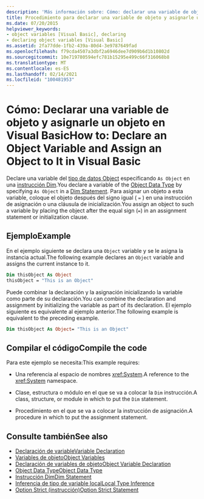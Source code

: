 ```yaml
---
description: 'Más información sobre: Cómo: declarar una variable de objeto y asignarle un objeto en Visual Basic'
title: Procedimiento para declarar una variable de objeto y asignarle un objeto
ms.date: 07/20/2015
helpviewer_keywords:
- object variables [Visual Basic], declaring
- declaring object variables [Visual Basic]
ms.assetid: 2fa77dde-1fb2-439a-80d4-3e9787649fad
ms.openlocfilehash: f79cda4507a3dbf2a6946dee7d909b6d1b10802d
ms.sourcegitcommit: 10e719780594efc781b15295e499c66f316068b8
ms.translationtype: MT
ms.contentlocale: es-ES
ms.lasthandoff: 02/14/2021
ms.locfileid: "100481953"
---
```

# <a name="how-to-declare-an-object-variable-and-assign-an-object-to-it-in-visual-basic"></a><span data-ttu-id="b6f86-103">Cómo: Declarar una variable de objeto y asignarle un objeto en Visual Basic</span><span class="sxs-lookup"><span data-stu-id="b6f86-103">How to: Declare an Object Variable and Assign an Object to It in Visual Basic</span></span>

<span data-ttu-id="b6f86-104">Declare una variable del [tipo de datos Object](../../../language-reference/data-types/object-data-type.md) especificando `As Object` en una [instrucción Dim](../../../language-reference/statements/dim-statement.md).</span><span class="sxs-lookup"><span data-stu-id="b6f86-104">You declare a variable of the [Object Data Type](../../../language-reference/data-types/object-data-type.md) by specifying `As Object` in a [Dim Statement](../../../language-reference/statements/dim-statement.md).</span></span> <span data-ttu-id="b6f86-105">Para asignar un objeto a esta variable, coloque el objeto después del signo igual ( `=` ) en una instrucción de asignación o una cláusula de inicialización.</span><span class="sxs-lookup"><span data-stu-id="b6f86-105">You assign an object to such a variable by placing the object after the equal sign (`=`) in an assignment statement or initialization clause.</span></span>

## <a name="example"></a><span data-ttu-id="b6f86-106">Ejemplo</span><span class="sxs-lookup"><span data-stu-id="b6f86-106">Example</span></span>

<span data-ttu-id="b6f86-107">En el ejemplo siguiente se declara una `Object` variable y se le asigna la instancia actual.</span><span class="sxs-lookup"><span data-stu-id="b6f86-107">The following example declares an `Object` variable and assigns the current instance to it.</span></span>

```vb
Dim thisObject As Object
thisObject = "This is an Object"
```

<span data-ttu-id="b6f86-108">Puede combinar la declaración y la asignación inicializando la variable como parte de su declaración.</span><span class="sxs-lookup"><span data-stu-id="b6f86-108">You can combine the declaration and assignment by initializing the variable as part of its declaration.</span></span> <span data-ttu-id="b6f86-109">El ejemplo siguiente es equivalente al ejemplo anterior.</span><span class="sxs-lookup"><span data-stu-id="b6f86-109">The following example is equivalent to the preceding example.</span></span>

```vb
Dim thisObject As Object= "This is an Object"
```

## <a name="compile-the-code"></a><span data-ttu-id="b6f86-110">Compilar el código</span><span class="sxs-lookup"><span data-stu-id="b6f86-110">Compile the code</span></span>

<span data-ttu-id="b6f86-111">Para este ejemplo se necesita:</span><span class="sxs-lookup"><span data-stu-id="b6f86-111">This example requires:</span></span>

- <span data-ttu-id="b6f86-112">Una referencia al espacio de nombres <xref:System>.</span><span class="sxs-lookup"><span data-stu-id="b6f86-112">A reference to the <xref:System> namespace.</span></span>

- <span data-ttu-id="b6f86-113">Clase, estructura o módulo en el que se va a colocar la `Dim` instrucción.</span><span class="sxs-lookup"><span data-stu-id="b6f86-113">A class, structure, or module in which to put the `Dim` statement.</span></span>

- <span data-ttu-id="b6f86-114">Procedimiento en el que se va a colocar la instrucción de asignación.</span><span class="sxs-lookup"><span data-stu-id="b6f86-114">A procedure in which to put the assignment statement.</span></span>

## <a name="see-also"></a><span data-ttu-id="b6f86-115">Consulte también</span><span class="sxs-lookup"><span data-stu-id="b6f86-115">See also</span></span>

- [<span data-ttu-id="b6f86-116">Declaración de variable</span><span class="sxs-lookup"><span data-stu-id="b6f86-116">Variable Declaration</span></span>](variable-declaration.md)
- [<span data-ttu-id="b6f86-117">Variables de objeto</span><span class="sxs-lookup"><span data-stu-id="b6f86-117">Object Variables</span></span>](object-variables.md)
- [<span data-ttu-id="b6f86-118">Declaración de variables de objeto</span><span class="sxs-lookup"><span data-stu-id="b6f86-118">Object Variable Declaration</span></span>](object-variable-declaration.md)
- [<span data-ttu-id="b6f86-119">Object Data Type</span><span class="sxs-lookup"><span data-stu-id="b6f86-119">Object Data Type</span></span>](../../../language-reference/data-types/object-data-type.md)
- [<span data-ttu-id="b6f86-120">Instrucción Dim</span><span class="sxs-lookup"><span data-stu-id="b6f86-120">Dim Statement</span></span>](../../../language-reference/statements/dim-statement.md)
- [<span data-ttu-id="b6f86-121">Inferencia de tipo de variable local</span><span class="sxs-lookup"><span data-stu-id="b6f86-121">Local Type Inference</span></span>](local-type-inference.md)
- [<span data-ttu-id="b6f86-122">Option Strict (instrucción)</span><span class="sxs-lookup"><span data-stu-id="b6f86-122">Option Strict Statement</span></span>](../../../language-reference/statements/option-strict-statement.md)
